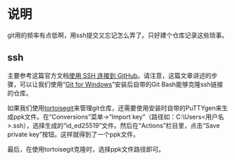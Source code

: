 # 说明
git用的频率有点低啊，用ssh提交又忘记怎么弄了。只好建个仓库记录这些琐事。

## ssh
主要参考这篇官方文档[使用 SSH 连接到 GitHub](https://docs.github.com/cn/authentication/connecting-to-github-with-ssh)。请注意，这篇文章讲述的步骤，可以让我们使用“[Git for Windows](https://gitforwindows.org/)”安装后自带的Git Bash能够克隆ssh链接的仓库。

如果我们使用[tortoisegit](https://tortoisegit.org/download/)来管理git仓库，还需要使用安装时自带的PuTTYgen来生成ppk文件。在“Conversions”菜单->“Import key”（路径如：C:\Users\<用户名>\.ssh），选择生成的“id_ed25519”文件。然后在“Actions”栏目里，点击“Save private key”按钮。这样就得到了一个ppk文件。

最后，在使用tortoisegit克隆时，选择ppk文件路径即可。
